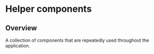 # Helper components

## Overview

A collection of components that are repeatedly used throughout the application.

